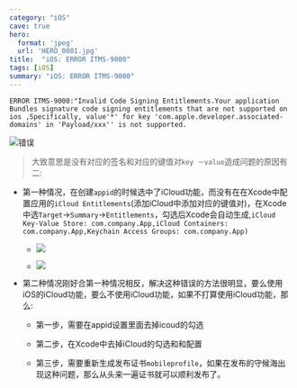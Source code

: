 ```yaml
---
category: "iOS"
cave: true
hero:
  format: 'jpeg'
  url: 'HERO_0001.jpg'
title:  "iOS: ERROR ITMS-9000"
tags: [iOS]
summary: "iOS: ERROR ITMS-9000"
---
```

`ERROR ITMS-9000:"Invalid Code Signing Entitlements.Your application Bundles signature code signing entitlements that are not supported on ios ,Specifically, value'*' for key 'com.apple.developer.associated-domains' in 'Payload/xxx'' is not supported.`

![错误](https://img.blog.csdn.net/20141231095307546)

> 大致意思是没有对应的签名和对应的键值对`key －value`造成问题的原因有二:

* 第一种情况，在创建`appid`的时候选中了iCloud功能，而没有在在Xcode中配置应用的`iCloud Entitlements`(添加iCloud中添加对应的键值对)，在Xcode中选`Target`->`Summary`->`Entitlements`，勾选后Xcode会自动生成,`iCloud Key-Value Store: com.company.App,iCloud Containers: com.company.App,Keychain Access Groups: com.company.App) `

	* ![](https://img.blog.csdn.net/20141231100519540)

	* ![](https://img.blog.csdn.net/20141231100609102)

* 第二种情况刚好合第一种情况相反，解决这种错误的方法很明显，要么使用iOS的iCloud功能，要么不使用iCloud功能，如果不打算使用iCloud功能，那么:

	* 第一步，需要在appid设置里面去掉icoud的勾选

	* 第二步，在Xcode中去掉iCloud的勾选和和配置

	* 第三步，需要重新生成发布证书`mobileprofile`，如果在发布的守候海出现这种问题，那么从头来一遍证书就可以顺利发布了。
